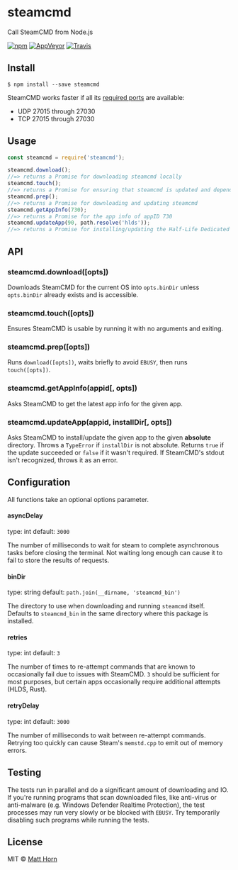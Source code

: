 # steamcmd

Call SteamCMD from Node.js

[![npm](https://img.shields.io/npm/dt/steamcmd.svg?style=flat-square)](https://www.npmjs.com/package/steamcmd)
[![AppVeyor](https://img.shields.io/appveyor/ci/mathphreak/node-steamcmd.svg?style=flat-square&label=Windows+build)](https://ci.appveyor.com/project/mathphreak/node-steamcmd)
[![Travis](https://img.shields.io/travis/mathphreak/node-steamcmd.svg?style=flat-square&label=OS+X+%2F+Linux+build)](https://travis-ci.org/mathphreak/node-steamcmd)

## Install

```
$ npm install --save steamcmd
```

SteamCMD works faster if all its [required ports](https://support.steampowered.com/kb_article.php?ref=8571-GLVN-8711)
are available:
* UDP 27015 through 27030
* TCP 27015 through 27030

## Usage

```js
const steamcmd = require('steamcmd');

steamcmd.download();
//=> returns a Promise for downloading steamcmd locally
steamcmd.touch();
//=> returns a Promise for ensuring that steamcmd is updated and dependencies exist
steamcmd.prep();
//=> returns a Promise for downloading and updating steamcmd
steamcmd.getAppInfo(730);
//=> returns a Promise for the app info of appID 730
steamcmd.updateApp(90, path.resolve('hlds'));
//=> returns a Promise for installing/updating the Half-Life Dedicated Server into 'hlds'
```

## API

### steamcmd.download([opts])
Downloads SteamCMD for the current OS into `opts.binDir`
unless `opts.binDir` already exists and is accessible.

### steamcmd.touch([opts])
Ensures SteamCMD is usable by running it with no arguments and exiting.

### steamcmd.prep([opts])
Runs `download([opts])`, waits briefly to avoid `EBUSY`, then runs
`touch([opts])`.

### steamcmd.getAppInfo(appid[, opts])
Asks SteamCMD to get the latest app info for the given app.

### steamcmd.updateApp(appid, installDir[, opts])
Asks SteamCMD to install/update the given app to the given **absolute**
directory. Throws a `TypeError` if `installDir` is not absolute.
Returns `true` if the update succeeded or `false` if it wasn't required.
If SteamCMD's stdout isn't recognized, throws it as an error.

## Configuration

All functions take an optional options parameter.

#### asyncDelay

type: int
default: `3000`

The number of milliseconds to wait for steam to complete asynchronous tasks
before closing the terminal. Not waiting long enough can cause it to fail to
store the results of requests.

#### binDir

type: string
default: `path.join(__dirname, 'steamcmd_bin')`

The directory to use when downloading and running `steamcmd` itself.
Defaults to `steamcmd_bin` in the same directory where this package is installed.

#### retries

type: int
default: `3`

The number of times to re-attempt commands that are known to occasionally fail
due to issues with SteamCMD. `3` should be sufficient for most purposes, but
certain apps occasionally require additional attempts (HLDS, Rust).

#### retryDelay

type: int
default: `3000`

The number of milliseconds to wait between re-attempt commands. Retrying too
quickly can cause Steam's `memstd.cpp` to emit out of memory errors.

## Testing

The tests run in parallel and do a significant amount of downloading and IO.
If you're running programs that scan downloaded files, like anti-virus or
anti-malware (e.g. Windows Defender Realtime Protection), the test processes
may run very slowly or be blocked with `EBUSY`. Try temporarily disabling such
programs while running the tests.

## License

MIT © [Matt Horn](http://www.matthorn.tech)
